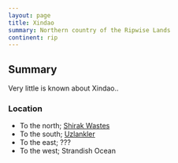 ```yaml
---
layout: page
title: Xindao
summary: Northern country of the Ripwise Lands
continent: rip
---
```


## Summary

Very little is known about Xindao..

### Location

- To the north; [Shirak Wastes](/geography/shirak-wastes)
- To the south; [Uzlankler](/geography/uzlankler)
- To the east; ???
- To the west; Strandish Ocean
